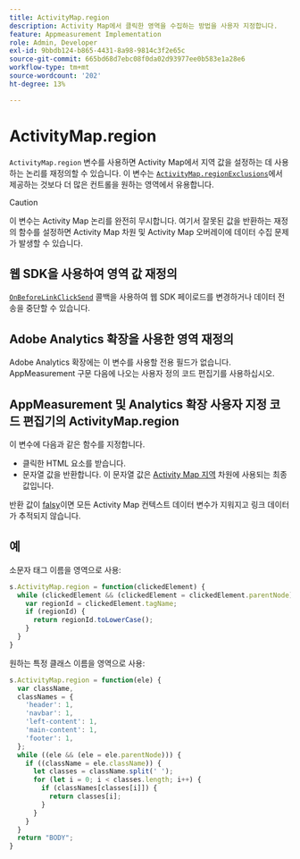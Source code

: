 ```yaml
---
title: ActivityMap.region
description: Activity Map에서 클릭한 영역을 수집하는 방법을 사용자 지정합니다.
feature: Appmeasurement Implementation
role: Admin, Developer
exl-id: 9bbdb124-b865-4431-8a98-9814c3f2e65c
source-git-commit: 665bd68d7ebc08f0da02d93977ee0b583e1a28e6
workflow-type: tm+mt
source-wordcount: '202'
ht-degree: 13%

---
```


# ActivityMap.region

`ActivityMap.region` 변수를 사용하면 Activity Map에서 지역 값을 설정하는 데 사용하는 논리를 재정의할 수 있습니다. 이 변수는 [`ActivityMap.regionExclusions`](../config-vars/activitymap-regionexclusions.md)에서 제공하는 것보다 더 많은 컨트롤을 원하는 영역에서 유용합니다.

>[!CAUTION]
>이 변수는 Activity Map 논리를 완전히 무시합니다. 여기서 잘못된 값을 반환하는 재정의 함수를 설정하면 Activity Map 차원 및 Activity Map 오버레이에 데이터 수집 문제가 발생할 수 있습니다.

## 웹 SDK을 사용하여 영역 값 재정의

[`OnBeforeLinkClickSend`](https://experienceleague.adobe.com/en/docs/experience-platform/web-sdk/commands/configure/onbeforelinkclicksend) 콜백을 사용하여 웹 SDK 페이로드를 변경하거나 데이터 전송을 중단할 수 있습니다.

## Adobe Analytics 확장을 사용한 영역 재정의

Adobe Analytics 확장에는 이 변수를 사용할 전용 필드가 없습니다. AppMeasurement 구문 다음에 나오는 사용자 정의 코드 편집기를 사용하십시오.

## AppMeasurement 및 Analytics 확장 사용자 지정 코드 편집기의 ActivityMap.region

이 변수에 다음과 같은 함수를 지정합니다.

* 클릭한 HTML 요소를 받습니다.
* 문자열 값을 반환합니다. 이 문자열 값은 [Activity Map 지역](/help/components/dimensions/activity-map-region.md) 차원에 사용되는 최종 값입니다.

반환 값이 [falsy](https://developer.mozilla.org/ko-KR/docs/Glossary/Falsy)이면 모든 Activity Map 컨텍스트 데이터 변수가 지워지고 링크 데이터가 추적되지 않습니다.

## 예

소문자 태그 이름을 영역으로 사용:

```js
s.ActivityMap.region = function(clickedElement) {
  while (clickedElement && (clickedElement = clickedElement.parentNode)) {
    var regionId = clickedElement.tagName;
    if (regionId) {
      return regionId.toLowerCase();
    }
  }
}
```

원하는 특정 클래스 이름을 영역으로 사용:

```js
s.ActivityMap.region = function(ele) {
  var className,
  classNames = {
    'header': 1,
    'navbar': 1,
    'left-content': 1,
    'main-content': 1,
    'footer': 1,
  };
  while ((ele && (ele = ele.parentNode))) {
    if ((className = ele.className)) {
      let classes = className.split(' ');
      for (let i = 0; i < classes.length; i++) {
        if (classNames[classes[i]]) {
          return classes[i];
        }
      }
    }
  }
  return "BODY";
}
```
